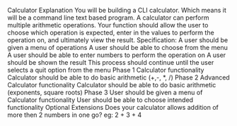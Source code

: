 Calculator
Explanation
You will be building a CLI calculator. Which means it will be a command line text based program. A calculator can perform multiple arithmetic operations. Your function should allow the user to choose which operation is expected, enter in the values to perform the operation on, and ultimately view the result.
Specification:
A user should be given a menu of operations
A user should be able to choose from the menu
A user should be able to enter numbers to perform the operation on
A user should be shown the result
This process should continue until the user selects a quit option from the menu
Phase 1
Calculator functionality
Calculator should be able to do basic arithmetic (+,-, *, /)
Phase 2
Advanced Calculator functionality
Calculator should be able to do basic arithmetic (exponents, square roots)
Phase 3
User should be given a menu of Calculator functionality
User should be able to choose intended functionality
Optional Extensions
Does your calculator allows addition of more then 2 numbers in one go? eg: 2 + 3 + 4
